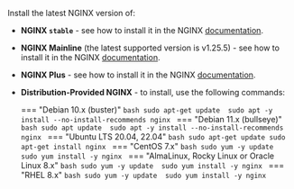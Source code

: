 Install the latest NGINX version of:

* **NGINX `stable`** - see how to install it in the NGINX [documentation](https://docs.nginx.com/nginx/admin-guide/installing-nginx/installing-nginx-open-source/).
* **NGINX Mainline** (the latest supported version is v1.25.5) - see how to install it in the NGINX [documentation](https://docs.nginx.com/nginx/admin-guide/installing-nginx/installing-nginx-open-source/).
* **NGINX Plus** - see how to install it in the NGINX [documentation](https://docs.nginx.com/nginx/admin-guide/installing-nginx/installing-nginx-plus/).
* **Distribution-Provided NGINX** - to install, use the following commands:

    === "Debian 10.x (buster)"
        ```bash
        sudo apt-get update 
        sudo apt -y install --no-install-recommends nginx
        ```
    === "Debian 11.x (bullseye)"
        ```bash
        sudo apt update 
        sudo apt -y install --no-install-recommends nginx
        ```
    === "Ubuntu LTS 20.04, 22.04"
        ```bash
        sudo apt-get update
        sudo apt-get install nginx
        ```
    === "CentOS 7.x"
        ```bash
        sudo yum -y update 
        sudo yum install -y nginx
        ```
    === "AlmaLinux, Rocky Linux or Oracle Linux 8.x"
        ```bash
        sudo yum -y update 
        sudo yum install -y nginx
        ```
    === "RHEL 8.x"
        ```bash
        sudo yum -y update 
        sudo yum install -y nginx
        ```